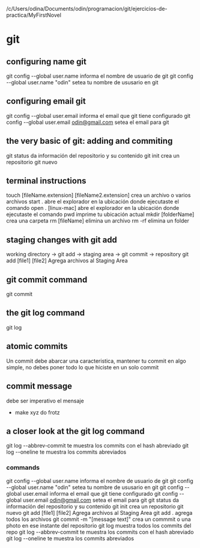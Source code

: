 /c/Users/odina/Documents/odin/programacion/git/ejercicios-de-practica/MyFirstNovel
# git
## configuring name git
git config --global user.name                           informa el nombre de usuario de git
git config --global user.name "odin"                    setea tu nombre de ususario en git

## configuring email git
git config --global user.email                          informa el email que git tiene configurado
git config --global user.email odin@gmail.com           setea el email para git

## the very basic of git: adding and commiting
git status                                              da información del repositorio y su contenido
git init                                                crea un repositorio git nuevo

## terminal instructions
touch [fileName.extension] [fileName2.extension]        crea un archivo o varios archivos
start .                                                 abre el explorador en la ubicación donde ejecutaste el comando
open .                                                  [linux-mac] abre el explorador en la ubicación donde ejecutaste el comando
pwd                                                     imprime tu ubicación actual
mkdir [folderName]                                      crea una carpeta
rm   [fileName]                                         elimina un archivo
rm -rf                                                  elimina un folder

## staging changes with git add
working directory -> git add -> staging area -> git commit -> repository
git add [file1]  [file2]                                Agrega archivos al Staging Area 

## git commit command
git commit

## the git log command
git log

## atomic commits
Un commit debe abarcar una caracteristica, mantener tu commit en algo simple, no debes poner todo lo que hiciste en un solo commit

## commit message
debe ser imperativo el mensaje
* make xyz do frotz

## a closer look at the git log command
git log --abbrev-commit             te muestra los commits con el hash abreviado
git log --oneline                   te muestra los commits abreviados



### commands
git config --global user.name                           informa el nombre de usuario de git
git config --global user.name "odin"                    setea tu nombre de ususario en git
git config --global user.email                          informa el email que git tiene configurado
git config --global user.email odin@gmail.com           setea el email para git
git status                                              da información del repositorio y su contenido
git init                                                crea un repositorio git nuevo
git add [file1]  [file2]                                Agrega archivos al Staging Area
git add .                                               agrega todos los archivos
git commit -m "[message text]"                          crea un commmit o una photo en ese instante del repositorio
git log                                                 muestra todos los commits del repo
git log --abbrev-commit                                 te muestra los commits con el hash abreviado
git log --oneline                                       te muestra los commits abreviados
